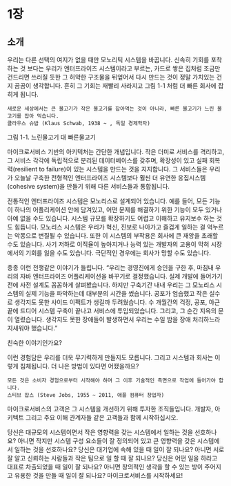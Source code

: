 # 1장

## 소개

우리는 다른 선택의 여지가 없을 때만 모노리틱 시스템을 바꿉니다. 신속히 기회를 포착하는 것 보다는 우리가 엔터프라이즈 시스템이라고 부르는, 카드로 쌓은 집처럼 조금만 건드리면 쓰러질 듯한 그 허약한 구조물을 뒤엎어서 다시 만드는 것이 정말 가치있는 건지 곰곰이 생각합니다.  흔히 그 기회는 재빨리 사라지고 그림 1-1 처럼 더 빠른 회사에 잡히게 됩니다.
```
새로운 세상에서는 큰 물고기가 작은 물고기를 잡아먹는 것이 아니라, 빠른 물고기가 느린 물고기를 잡아 먹습니다.
클라우스 슈밥 (Klaus Schwab, 1938 ~ , 독일 경제학자)
```

그림 1-1. 느린물고기 대 빠른물고기

마이크로서비스 기반의 아키텍처는 간단한 개념입니다. 작은 더미로 서비스를 격리하고, 그 서비스 각각에 독립적으로 분리된 데이터베이스를 갖추며, 확장성이 있고 실패 회복력(resilient to failure)이 있는 시스템을 만드는 것을 지지합니다. 그 서비스들은 우리가 오늘날 구축한 전형적인 엔터프라이즈 시스템보다 훨씬 더 유연한 응집시스템(cohesive system)을 만들기 위해 다른 서비스들과 통합됩니다.




전통적인 엔터프라이즈 시스템은 모노리스로 설계되어 있습니다. 예를 들어, 모든 기능이 하나의 어플리케이션 안에 담겨있고, 어떤 문제를 해결하기 위한 기능이 모두 있거나 아예 없을 수도 있습니다. 시스템  규모를 확장하기도 어렵고 이해하고 유지보수 하는 것도 힘듭니다. 모노리스 시스템은 우리가 혁신, 진보로 나아가고 즐겁게 일하는 걸 억누르는 악몽으로 변질될 수 있습니다. 또한 이 시스템의 부작용은 회사에 큰 재앙을 초래할 수도 있습니다. 사기 저하로 이직율이 높아지거나 능력 있는 개발자의 고용이 막혀 시장에서의 기회를 잃을 수도 있습니다. 극단적인 경우에는 회사가 망할 수도 있습니다.

종종 이런 전쟁같은 이야기가 들립니다. “우리는 경영진에게 승인을 구한 후, 마침내 우리의 자바 엔터프라이즈 어플리케이션을 바꾸기로 결정했습니다. 실제 개발에 들어가기 전에 사전 설계도 꼼꼼하게 살펴봤습니다. 하지만 구축기간 내내 우리는 그 모노리스 시스템의 실제 기능을 파악하는데 대부분의 시간을 썼습니다. 공포가 엄습했고 작은 실수로 생각지도 못한 사이드 이팩트가 생길까 두려웠습니다. 수 개월간의 걱정, 공포, 야근 끝에 드디어 시스템 구축이 끝나고 서비스에 투입되었습니다. 그리고, 그 순간 지옥의 문이 열렸습니다. 생각지도 못한 장애들이 발생하면서 우리는 수일 밤을 장애 처리하느라 지새워야 했습니다.”

친숙한 이야기인가요?

이런 경험담은 우리를 더욱 무기력하게 만들지도 모릅니다. 그리고 시스템과 회사는 이렇게 침체됩니다.  더 나은 방법이 있다면 어땠을까요?
```
모든 것은 소비자 경험으로부터 시작해야 하며 그 이후 기술적인 측면으로 작업에 들어가야 합니다.
스티브 잡스 (Steve Jobs, 1955 ~ 2011, 애플 컴퓨터 창업자)
```

마이크로서비스의 고객은 그 시스템을 개선하기 위해 투자한 조직들입니다. 개발자, 아키텍트 그리고 주요 이해 관계자들 같은 고객들과 함께 시작하십시오.

당신은 대규모의 시스템이면서 작은 영향력을 갖는 시스템에서 일하는 것을 선호하나요? 아니면 작지만 시스템 구성 요소들이 잘 정의되어 있고 큰 영향력을 갖은 시스템에서 일하는 것을 선호하나요? 당신은 대기업에 속해 있을 때 일이 잘 되나요? 아니면 서로 잘 알고 신뢰하는 사람들과 작은 팀으로 일 할 때 잘 되나요? 당신은 어떤 일을 하라고 대표로 차출되었을 때 일이 잘 되나요? 아니면 창의적인 생각을 할 수 있는 방이 주어지고 유용한 것을 만들 때 일이 잘 되나요? 마이크로서비스를 시작하세요!

